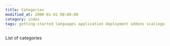```yaml
---
title: Categories
modified_at: 2000-01-01 00:00:00
category: index
tags: getting-started languages application deployment addons scalingo changelog
---
```


List of categories
